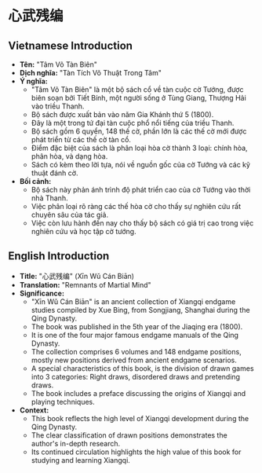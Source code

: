 # 心武残编

## Vietnamese Introduction

* **Tên:** "Tâm Võ Tàn Biên"
* **Dịch nghĩa:** "Tàn Tích Võ Thuật Trong Tâm"
* **Ý nghĩa:**
    * "Tâm Võ Tàn Biên" là một bộ sách cổ về tàn cuộc cờ Tướng, được biên soạn bởi Tiết Bính, một người sống ở Tùng Giang, Thượng Hải vào triều Thanh.
    * Bộ sách được xuất bản vào năm Gia Khánh thứ 5 (1800).
    * Đây là một trong tứ đại tàn cuộc phổ nổi tiếng của triều Thanh.
    * Bộ sách gồm 6 quyển, 148 thế cờ, phần lớn là các thế cờ mới được phát triển từ các thế cờ tàn cổ.
    * Điểm đặc biệt của sách là phân loại hòa cờ thành 3 loại: chính hòa, phân hòa, và dạng hòa.
    * Sách có kèm theo lời tựa, nói về nguồn gốc của cờ Tướng và các kỹ thuật đánh cờ.
* **Bối cảnh:**
    * Bộ sách này phản ánh trình độ phát triển cao của cờ Tướng vào thời nhà Thanh.
    * Việc phân loại rõ ràng các thế hòa cờ cho thấy sự nghiên cứu rất chuyên sâu của tác giả.
    * Việc còn lưu hành đến nay cho thấy bộ sách có giá trị cao trong việc nghiên cứu và học tập cờ tướng.

## English Introduction

* **Title:** "心武残编" (Xīn Wǔ Cán Biān)
* **Translation:** "Remnants of Martial Mind"
* **Significance:**
    * "Xīn Wǔ Cán Biān" is an ancient collection of Xiangqi endgame studies compiled by Xue Bing, from Songjiang, Shanghai during the Qing Dynasty.
    * The book was published in the 5th year of the Jiaqing era (1800).
    * It is one of the four major famous endgame manuals of the Qing Dynasty.
    * The collection comprises 6 volumes and 148 endgame positions, mostly new positions derived from ancient endgame scenarios.
    * A special characteristics of this book, is the division of drawn games into 3 categories: Right draws, disordered draws and pretending draws.
    * The book includes a preface discussing the origins of Xiangqi and playing techniques.
* **Context:**
    * This book reflects the high level of Xiangqi development during the Qing Dynasty.
    * The clear classification of drawn positions demonstrates the author's in-depth research.
    * Its continued circulation highlights the high value of this book for studying and learning Xiangqi.